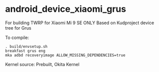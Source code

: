 # android_device_xiaomi_grus

For building TWRP for Xiaomi Mi 9 SE ONLY
Based on Kudproject device tree for Grus

To compile:

```
. build/envsetup.sh
breakfast grus eng
mka adbd recoveryimage ALLOW_MISSING_DEPENDENCIES=true
```

Kernel source: Prebuilt, Okita Kernel

